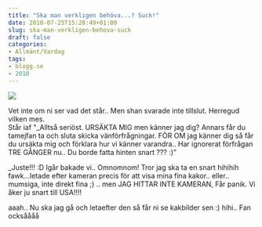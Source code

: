 ```yaml
---
title: "Ska man verkligen behöva...? Suck!"
date: 2010-07-25T15:28:49+01:00
slug: ska-man-verkligen-behova-suck
draft: false
categories:
- Allmänt/Vardag
tags:
- blogg.se
- 2010
---
```

![](/assets/images/blogg.se/cccp_99592729.jpg)  
  
  
Vet inte om ni ser vad det står.. Men shan svarade inte tillslut. Herregud vilken mes.  
Står iaf "_Alltså seriöst. URSÄKTA MIG men känner jag dig? Annars får du tamejfan ta och sluta skicka vänförfrågningar. FÖR OM jag känner dig så får du ursäkta mig och förklara hur vi känner varandra.. Har ignorerat förfrågan TRE GÅNGER nu.. Du borde fatta hinten snart ??? :)"  
  
  
  
_Juste!!! :D Igår bakade vi.. Omnomnom! Tror jag ska ta en snart hihihih  
fawk...letade efter kameran precis för att visa mina fina kakor.. eller.. mumsiga, inte direkt fina ;) .. men JAG HITTAR INTE KAMERAN, Får panik. Vi åker ju snart till USA!!!!  
  
aaah.. Nu ska jag gå och letaefter den så får ni se kakbilder sen :) hihi.. Fan ocksåååå